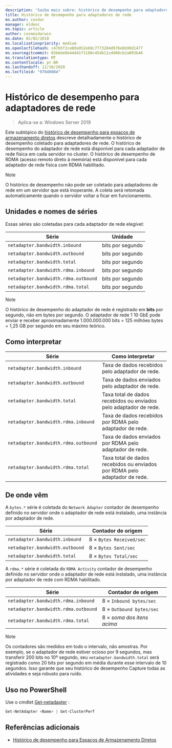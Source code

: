 ```yaml
---
description: 'Saiba mais sobre: histórico de desempenho para adaptadores de rede'
title: Histórico de desempenho para adaptadores de rede
ms.author: cosdar
manager: eldenc
ms.topic: article
author: cosmosdarwin
ms.date: 02/02/2018
ms.localizationpriority: medium
ms.openlocfilehash: c47b5f2ce60a952eb8c7773284d976e6b99d1477
ms.sourcegitcommit: 65b6de6b44d41f1180c45db11cdd60cb2a093b46
ms.translationtype: MT
ms.contentlocale: pt-BR
ms.lasthandoff: 12/10/2020
ms.locfileid: "97040084"
---
```

# <a name="performance-history-for-network-adapters"></a>Histórico de desempenho para adaptadores de rede

> Aplica-se a: Windows Server 2019

Este subtópico do [histórico de desempenho para espaços de armazenamento diretos](performance-history.md) descreve detalhadamente o histórico de desempenho coletado para adaptadores de rede. O histórico de desempenho do adaptador de rede está disponível para cada adaptador de rede física em cada servidor no cluster. O histórico de desempenho de RDMA (acesso remoto direto à memória) está disponível para cada adaptador de rede física com RDMA habilitado.

   > [!NOTE]
   > O histórico de desempenho não pode ser coletado para adaptadores de rede em um servidor que está inoperante. A coleta será retomada automaticamente quando o servidor voltar a ficar em funcionamento.

## <a name="series-names-and-units"></a>Unidades e nomes de séries

Essas séries são coletadas para cada adaptador de rede elegível:

| Série                               | Unidade            |
|--------------------------------------|-----------------|
| `netadapter.bandwidth.inbound`       | bits por segundo |
| `netadapter.bandwidth.outbound`      | bits por segundo |
| `netadapter.bandwidth.total`         | bits por segundo |
| `netadapter.bandwidth.rdma.inbound`  | bits por segundo |
| `netadapter.bandwidth.rdma.outbound` | bits por segundo |
| `netadapter.bandwidth.rdma.total`    | bits por segundo |

   > [!NOTE]
   > O histórico de desempenho do adaptador de rede é registrado em **bits** por segundo, não em bytes por segundo. O adaptador de rede 1 10 GbE pode enviar e receber aproximadamente 1.000.000.000 bits = 125 milhões bytes = 1,25 GB por segundo em seu máximo teórico.

## <a name="how-to-interpret"></a>Como interpretar

| Série                               | Como interpretar                                                      |
|--------------------------------------|-----------------------------------------------------------------------|
| `netadapter.bandwidth.inbound`       | Taxa de dados recebidos pelo adaptador de rede.                         |
| `netadapter.bandwidth.outbound`      | Taxa de dados enviados pelo adaptador de rede.                             |
| `netadapter.bandwidth.total`         | Taxa total de dados recebidos ou enviados pelo adaptador de rede.           |
| `netadapter.bandwidth.rdma.inbound`  | Taxa de dados recebidos por RDMA pelo adaptador de rede.               |
| `netadapter.bandwidth.rdma.outbound` | Taxa de dados enviados por RDMA pelo adaptador de rede.                   |
| `netadapter.bandwidth.rdma.total`    | Taxa total de dados recebidos ou enviados por RDMA pelo adaptador de rede. |

## <a name="where-they-come-from"></a>De onde vêm

A `bytes.*` série é coletada do `Network Adapter` contador de desempenho definido no servidor onde o adaptador de rede está instalado, uma instância por adaptador de rede.

| Série                           | Contador de origem           |
|----------------------------------|--------------------------|
| `netadapter.bandwidth.inbound`   | 8 × `Bytes Received/sec` |
| `netadapter.bandwidth.outbound`  | 8 × `Bytes Sent/sec`     |
| `netadapter.bandwidth.total`     | 8 × `Bytes Total/sec`    |

A `rdma.*` série é coletada do `RDMA Activity` contador de desempenho definido no servidor onde o adaptador de rede está instalado, uma instância por adaptador de rede com RDMA habilitado.

| Série                               | Contador de origem           |
|--------------------------------------|--------------------------|
| `netadapter.bandwidth.rdma.inbound`  | 8 × `Inbound bytes/sec`  |
| `netadapter.bandwidth.rdma.outbound` | 8 × `Outbound bytes/sec` |
| `netadapter.bandwidth.rdma.total`    | 8 × *soma dos itens acima*   |

   > [!NOTE]
   > Os contadores são medidos em todo o intervalo, não amostras. Por exemplo, se o adaptador de rede estiver ocioso por 9 segundos, mas transferir 200 bits no 10º segundo, seu `netadapter.bandwidth.total` será registrado como 20 bits por segundo em média durante esse intervalo de 10 segundos. Isso garante que seu histórico de desempenho Capture todas as atividades e seja robusto para ruído.

## <a name="usage-in-powershell"></a>Uso no PowerShell

Use o cmdlet [Get-netadapter](/powershell/module/netadapter/get-netadapter) :

```PowerShell
Get-NetAdapter <Name> | Get-ClusterPerf
```

## <a name="additional-references"></a>Referências adicionais

- [Histórico de desempenho para Espaços de Armazenamento Diretos](performance-history.md)

